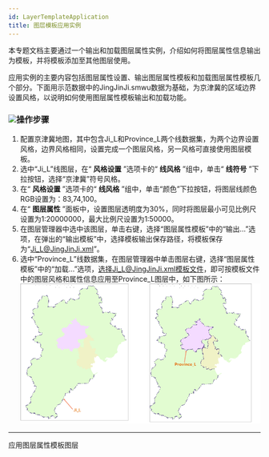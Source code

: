 ```yaml
---
id: LayerTemplateApplication
title: 图层模板应用实例
---
```

本专题文档主要通过一个输出和加载图层属性实例，介绍如何将图层属性信息输出为模板，并将模板添加至其他图层使用。

应用实例的主要内容包括图层属性设置、输出图层属性模板和加载图层属性模板几个部分。下面用示范数据中的JingJinJi.smwu数据为基础，为京津冀的区域边界设置风格，以说明如何使用图层属性模板输出和加载功能。

### ![](../../img/read.gif)操作步骤

  1. 配置京津冀地图，其中包含Ji_L和Province_L两个线数据集，为两个边界设置风格，边界风格相同，设置完成一个图层风格，另一风格可直接使用图层模板。
  2. 选中“Ji_L”线图层，在“ **风格设置** ”选项卡的“ **线风格** ”组中，单击“ **线符号** ”下拉按钮，选择“京津冀”符号风格。
  3. 在“ **风格设置** ”选项卡的“ **线风格** ”组中，单击“颜色”下拉按钮，将图层线颜色RGB设置为：83,74,100。
  4. 在“ **图层属性** ”面板中，设置图层透明度为30%，同时将图层最小可见比例尺设置为1:20000000，最大比例尺设置为1:50000。
  5. 在图层管理器中选中该图层，单击右键，选择“图层属性模板”中的“输出…”选项，在弹出的“输出模板”中，选择模板输出保存路径，将模板保存为“Ji_L@JingJinJi.xml”。
  6. 选中“Province_L”线数据集，在图层管理器中单击图层右键，选择“图层属性模板”中的“加载…”选项，选择Ji_L@JingJinJi.xml模板文件，即可按模板文件中的图层风格和属性信息应用至Province_L图层中，如下图所示：
![](img/Application2.png)  
---  
应用图层属性模板图层  



